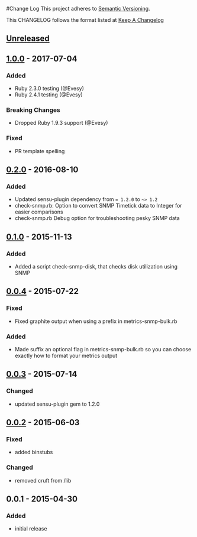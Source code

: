 #Change Log
This project adheres to [Semantic Versioning](http://semver.org/).

This CHANGELOG follows the format listed at [Keep A Changelog](http://keepachangelog.com/)

## [Unreleased]

## [1.0.0] - 2017-07-04
### Added
- Ruby 2.3.0 testing (@Evesy)
- Ruby 2.4.1 testing (@Evesy)

### Breaking Changes
- Dropped Ruby 1.9.3 support (@Evesy)

### Fixed
- PR template spelling

## [0.2.0] - 2016-08-10
### Added
- Updated sensu-plugin dependency from `= 1.2.0` to `~> 1.2`
- check-snmp.rb: Option to convert SNMP Timetick data to Integer for easier comparisons
- check-snmp.rb Debug option for troubleshooting pesky SNMP data

## [0.1.0] - 2015-11-13
### Added
- Added a script check-snmp-disk, that checks disk utilization using SNMP

## [0.0.4] - 2015-07-22
### Fixed
- Fixed graphite output when using a prefix in metrics-snmp-bulk.rb

### Added
- Made suffix an optional flag in metrics-snmp-bulk.rb so you can choose exactly how to format your metrics output

## [0.0.3] - 2015-07-14
### Changed
- updated sensu-plugin gem to 1.2.0

## [0.0.2] - 2015-06-03
### Fixed
- added binstubs

### Changed
- removed cruft from /lib

## 0.0.1 - 2015-04-30
### Added
- initial release

[Unreleased]: https://github.com/sensu-plugins/sensu-plugins-snmp/compare/1.0.0...HEAD
[1.0.0]: https://github.com/sensu-plugins/sensu-plugins-snmp/compare/0.2.0...1.0.0
[0.2.0]: https://github.com/sensu-plugins/sensu-plugins-snmp/compare/0.1.0...0.2.0
[0.1.0]: https://github.com/sensu-plugins/sensu-plugins-snmp/compare/0.0.4...0.1.0
[0.0.4]: https://github.com/sensu-plugins/sensu-plugins-snmp/compare/0.0.3...0.0.4
[0.0.3]: https://github.com/sensu-plugins/sensu-plugins-snmp/compare/0.0.2...0.0.3
[0.0.2]: https://github.com/sensu-plugins/sensu-plugins-snmp/compare/0.0.1...0.0.2
